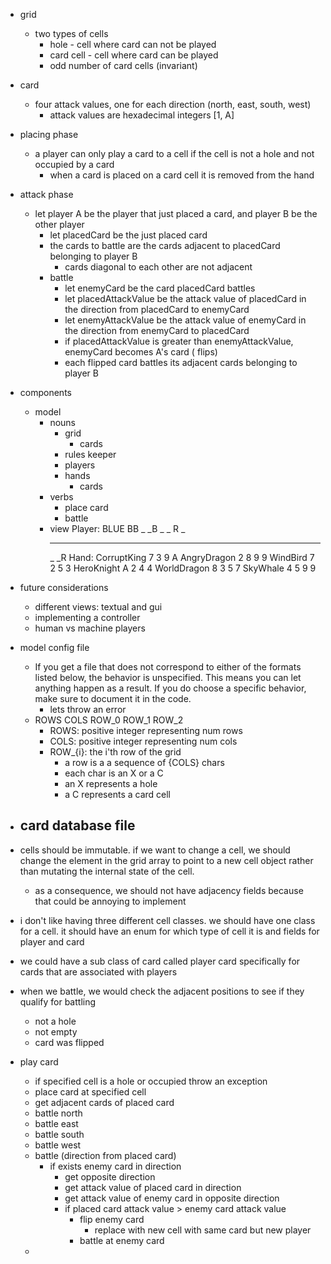- grid
    - two types of cells
        - hole - cell where card can not be played
        - card cell - cell where card can be played
        - odd number of card cells (invariant)
- card
    - four attack values, one for each direction (north, east, south, west)
        - attack values are hexadecimal integers [1, A]
- placing phase
    - a player can only play a card to a cell if the cell is not a hole and not occupied by a card
        - when a card is placed on a card cell it is removed from the hand
- attack phase
    - let player A be the player that just placed a card, and player B be the other player
        - let placedCard be the just placed card
        - the cards to battle are the cards adjacent to placedCard belonging to player B
            - cards diagonal to each other are not adjacent
        - battle
            - let enemyCard be the card placedCard battles
            - let placedAttackValue be the attack value of placedCard in the direction from
              placedCard
              to enemyCard
            - let enemyAttackValue be the attack value of enemyCard in the direction from enemyCard
              to
              placedCard
            - if placedAttackValue is greater than enemyAttackValue, enemyCard becomes A's card (
              flips)
            - each flipped card battles its adjacent cards belonging to player B
- components
    - model
        - nouns
            - grid
                - cards
            - rules keeper
            - players
            - hands
                - cards
        - verbs
            - place card
            - battle
        - view
          Player: BLUE
          BB   _
          _B   _
          _ R  _
            _  _ _
          _   _R
          Hand:
          CorruptKing 7 3 9 A
          AngryDragon 2 8 9 9
          WindBird 7 2 5 3
          HeroKnight A 2 4 4
          WorldDragon 8 3 5 7
          SkyWhale 4 5 9 9
- future considerations
    - different views: textual and gui
    - implementing a controller
    - human vs machine players
- model config file
    - If you get a file that does not correspond to either of the formats listed below, the behavior
      is unspecified. This means you can let anything happen as a result. If you do choose a
      specific behavior, make sure to document it in the code.
        - lets throw an error
    - ROWS COLS
      ROW_0
      ROW_1
      ROW_2
        - ROWS: positive integer representing num rows
        - COLS: positive integer representing num cols
        - ROW_{i}: the i'th row of the grid
            - a row is a a sequence of {COLS} chars
            - each char is an X or a C
            - an X represents a hole
            - a C represents a card cell
- card database file
  - 


- cells should be immutable. if we want to change a cell, we should change the element in the grid
  array to point to a new cell object rather than mutating the internal state of the cell.
    - as a consequence, we should not have adjacency fields because that could be annoying to
      implement
- i don't like having three different cell classes. we should have one class for a cell. it should
  have an enum for which type of cell it is and fields for player and card
- we could have a sub class of card called player card specifically for cards that are associated
  with players
- when we battle, we would check the adjacent positions to see if they qualify for battling
  - not a hole
  - not empty
  - card was flipped
- play card
  - if specified cell is a hole or occupied throw an exception
  - place card at specified cell
  - get adjacent cards of placed card
  - battle north
  - battle east
  - battle south
  - battle west
  - battle (direction from placed card)
    - if exists enemy card in direction
      - get opposite direction
      - get attack value of placed card in direction
      - get attack value of enemy card in opposite direction
      - if placed card attack value > enemy card attack value
        - flip enemy card
          - replace with new cell with same card but new player 
        - battle at enemy card
  - 